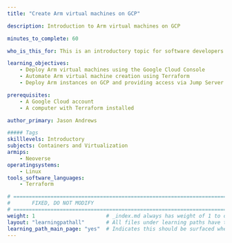 ```yaml
---
title: "Create Arm virtual machines on GCP"

description: Introduction to Arm virtual machines on GCP

minutes_to_complete: 60

who_is_this_for: This is an introductory topic for software developers new to Arm virtual machines in the Google Computer Platform (GCP)

learning_objectives:
    - Deploy Arm virtual machines using the Google Cloud Console
    - Automate Arm virtual machine creation using Terraform
    - Deploy Arm instances on GCP and providing access via Jump Server

prerequisites:
    - A Google Cloud account
    - A computer with Terraform installed

author_primary: Jason Andrews

##### Tags
skilllevels: Introductory
subjects: Containers and Virtualization
armips:
    - Neoverse
operatingsystems:
    - Linux
tools_software_languages:
    - Terraform

# ================================================================================
#       FIXED, DO NOT MODIFY
# ================================================================================
weight: 1                       # _index.md always has weight of 1 to order correctly
layout: "learningpathall"       # All files under learning paths have this same wrapper
learning_path_main_page: "yes"  # Indicates this should be surfaced when looking for related content. Only set for _index.md of learning path content.
---
```

